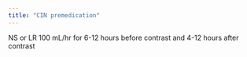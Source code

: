 ```yaml
---
title: "CIN premedication"
---
```

NS or LR 100 mL/hr for 6-12 hours before contrast and 4-12 hours after contrast

